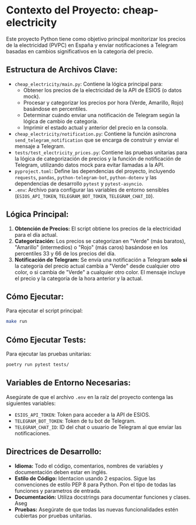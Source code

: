 # Contexto del Proyecto: cheap-electricity

Este proyecto Python tiene como objetivo principal monitorizar los precios de la electricidad (PVPC) en España y enviar notificaciones a Telegram basadas en cambios significativos en la categoría del precio.

## Estructura de Archivos Clave:

-   `cheap_electricity/main.py`: Contiene la lógica principal para:
    -   Obtener los precios de la electricidad de la API de ESIOS (o datos mock).
    -   Procesar y categorizar los precios por hora (Verde, Amarillo, Rojo) basándose en percentiles.
    -   Determinar cuándo enviar una notificación de Telegram según la lógica de cambio de categoría.
    -   Imprimir el estado actual y anterior del precio en la consola.
-   `cheap_electricity/notification.py`: Contiene la función asíncrona `send_telegram_notification` que se encarga de construir y enviar el mensaje a Telegram.
-   `tests/test_electricity_prices.py`: Contiene las pruebas unitarias para la lógica de categorización de precios y la función de notificación de Telegram, utilizando datos mock para evitar llamadas a la API.
-   `pyproject.toml`: Define las dependencias del proyecto, incluyendo `requests`, `pandas`, `python-telegram-bot`, `python-dotenv` y las dependencias de desarrollo `pytest` y `pytest-asyncio`.
-   `.env`: Archivo para configurar las variables de entorno sensibles (`ESIOS_API_TOKEN`, `TELEGRAM_BOT_TOKEN`, `TELEGRAM_CHAT_ID`).

## Lógica Principal:

1.  **Obtención de Precios:** El script obtiene los precios de la electricidad para el día actual.
2.  **Categorización:** Los precios se categorizan en "Verde" (más baratos), "Amarillo" (intermedios) o "Rojo" (más caros) basándose en los percentiles 33 y 66 de los precios del día.
3.  **Notificación de Telegram:** Se envía una notificación a Telegram **solo si** la categoría del precio actual cambia a "Verde" desde cualquier otro color, o si cambia de "Verde" a cualquier otro color. El mensaje incluye el precio y la categoría de la hora anterior y la actual.

## Cómo Ejecutar:

Para ejecutar el script principal:
```bash
make run
```

## Cómo Ejecutar Tests:

Para ejecutar las pruebas unitarias:
```bash
poetry run pytest tests/
```

## Variables de Entorno Necesarias:

Asegúrate de que el archivo `.env` en la raíz del proyecto contenga las siguientes variables:
-   `ESIOS_API_TOKEN`: Token para acceder a la API de ESIOS.
-   `TELEGRAM_BOT_TOKEN`: Token de tu bot de Telegram.
-   `TELEGRAM_CHAT_ID`: ID del chat o usuario de Telegram al que enviar las notificaciones.

## Directrices de Desarrollo:

-   **Idioma:** Todo el código, comentarios, nombres de variables y documentación deben estar en inglés.
-   **Estilo de Código:** Identacion usando 2 espacios. Sigue las convenciones de estilo PEP 8 para Python. Pon el tipo de todas las funciones y parametros de entrada.
-   **Documentación:** Utiliza docstrings para documentar funciones y clases. Aseg
-   **Pruebas:** Asegúrate de que todas las nuevas funcionalidades estén cubiertas por pruebas unitarias.